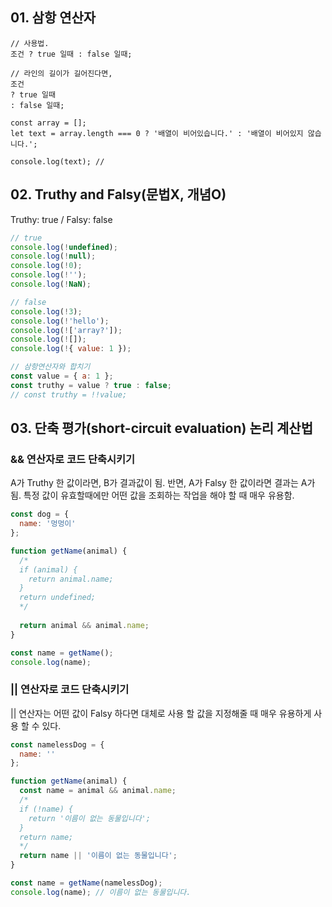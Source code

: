 ## 01. 삼항 연산자

``` JS
// 사용법.
조건 ? true 일때 : false 일때;

// 라인의 길이가 길어진다면,
조건
? true 일때 
: false 일때;

```
``` JS
const array = [];
let text = array.length === 0 ? '배열이 비어있습니다.' : '배열이 비어있지 않습니다.';

console.log(text); // 

```

## 02. Truthy and Falsy(문법X, 개념O)
Truthy: true / Falsy: false

``` js
// true
console.log(!undefined);
console.log(!null);
console.log(!0);
console.log(!'');
console.log(!NaN);

// false
console.log(!3);
console.log(!'hello');
console.log(!['array?']);
console.log(![]);
console.log(!{ value: 1 });
```

``` js
// 삼항연산자와 합치기
const value = { a: 1 };
const truthy = value ? true : false;
// const truthy = !!value;
```

## 03. 단축 평가(short-circuit evaluation) 논리 계산법
### && 연산자로 코드 단축시키기
A가 Truthy 한 값이라면, B가 결과값이 됨.
반면, A가 Falsy 한 값이라면 결과는 A가 됨.
특정 값이 유효할때에만 어떤 값을 조회하는 작업을 해야 할 때 매우 유용함.
``` js
const dog = {
  name: '멍멍이'
};

function getName(animal) {
  /*
  if (animal) {
    return animal.name;
  }
  return undefined;
  */
  
  return animal && animal.name;
}

const name = getName();
console.log(name);
```

### || 연산자로 코드 단축시키기
|| 연산자는 어떤 값이 Falsy 하다면 대체로 사용 할 값을 지정해줄 때 매우 유용하게 사용 할 수 있다.
``` js
const namelessDog = {
  name: ''
};

function getName(animal) {
  const name = animal && animal.name;
  /*
  if (!name) {
    return '이름이 없는 동물입니다';
  }
  return name;
  */
  return name || '이름이 없는 동물입니다';
}

const name = getName(namelessDog);
console.log(name); // 이름이 없는 동물입니다.
```
